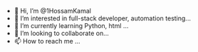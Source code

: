 - 👋 Hi, I’m @1HossamKamal
- 👀 I’m interested in full-stack developer, automation testing...
- 🌱 I’m currently learning Python, html ...
- 💞️ I’m looking to collaborate on...
- 📫 How to reach me ...

<!---
1HossamKamal/1HossamKamal is a ✨ special ✨ repository because its `README.md` (this file) appears on your GitHub profile.
You can click the Preview link to take a look at your changes.
--->
